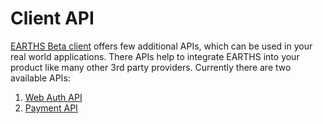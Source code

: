 # Client API

[EARTHS Beta client](../../earths-client/install-earths-client.md) offers few additional APIs, which can be used in your real world applications. 
There APIs help to integrate EARTHS into your product like many other 3rd party providers. Currently there are two available APIs:

1. [Web Auth API](auth-api.md) 
2. [Payment API](payments-api.md)